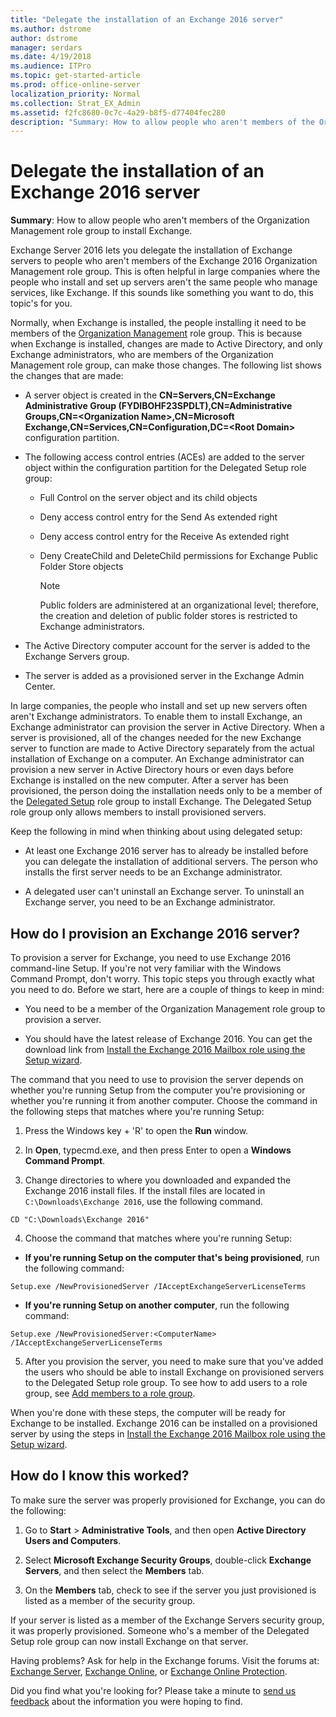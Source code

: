 ```yaml
---
title: "Delegate the installation of an Exchange 2016 server"
ms.author: dstrome
author: dstrome
manager: serdars
ms.date: 4/19/2018
ms.audience: ITPro
ms.topic: get-started-article
ms.prod: office-online-server
localization_priority: Normal
ms.collection: Strat_EX_Admin
ms.assetid: f2fc8680-0c7c-4a29-b8f5-d77404fec280
description: "Summary: How to allow people who aren't members of the Organization Management role group to install Exchange."
---
```


# Delegate the installation of an Exchange 2016 server

 **Summary**: How to allow people who aren't members of the Organization Management role group to install Exchange.
  
Exchange Server 2016 lets you delegate the installation of Exchange servers to people who aren't members of the Exchange 2016 Organization Management role group. This is often helpful in large companies where the people who install and set up servers aren't the same people who manage services, like Exchange. If this sounds like something you want to do, this topic's for you.
  
Normally, when Exchange is installed, the people installing it need to be members of the [Organization Management](http://technet.microsoft.com/library/0bfd21c1-86ac-4369-86b7-aeba386741c8.aspx) role group. This is because when Exchange is installed, changes are made to Active Directory, and only Exchange administrators, who are members of the Organization Management role group, can make those changes. The following list shows the changes that are made: 
  
- A server object is created in the **CN=Servers,CN=Exchange Administrative Group (FYDIBOHF23SPDLT),CN=Administrative Groups,CN=\<Organization Name\>,CN=Microsoft Exchange,CN=Services,CN=Configuration,DC=\<Root Domain\>** configuration partition. 
    
- The following access control entries (ACEs) are added to the server object within the configuration partition for the Delegated Setup role group:
    
  - Full Control on the server object and its child objects
    
  - Deny access control entry for the Send As extended right
    
  - Deny access control entry for the Receive As extended right
    
  - Deny CreateChild and DeleteChild permissions for Exchange Public Folder Store objects
    
    > [!NOTE]
    > Public folders are administered at an organizational level; therefore, the creation and deletion of public folder stores is restricted to Exchange administrators. 
  
- The Active Directory computer account for the server is added to the Exchange Servers group.
    
- The server is added as a provisioned server in the Exchange Admin Center.
    
In large companies, the people who install and set up new servers often aren't Exchange administrators. To enable them to install Exchange, an Exchange administrator can provision the server in Active Directory. When a server is provisioned, all of the changes needed for the new Exchange server to function are made to Active Directory separately from the actual installation of Exchange on a computer. An Exchange administrator can provision a new server in Active Directory hours or even days before Exchange is installed on the new computer. After a server has been provisioned, the person doing the installation needs only to be a member of the [Delegated Setup](http://technet.microsoft.com/library/49362059-e53f-4135-ad2b-9edfbfff9a1e.aspx) role group to install Exchange. The Delegated Setup role group only allows members to install provisioned servers. 
  
Keep the following in mind when thinking about using delegated setup:
  
- At least one Exchange 2016 server has to already be installed before you can delegate the installation of additional servers. The person who installs the first server needs to be an Exchange administrator.
    
- A delegated user can't uninstall an Exchange server. To uninstall an Exchange server, you need to be an Exchange administrator.
    
## How do I provision an Exchange 2016 server?

To provision a server for Exchange, you need to use Exchange 2016 command-line Setup. If you're not very familiar with the Windows Command Prompt, don't worry. This topic steps you through exactly what you need to do. Before we start, here are a couple of things to keep in mind:
  
- You need to be a member of the Organization Management role group to provision a server.
    
- You should have the latest release of Exchange 2016. You can get the download link from [Install the Exchange 2016 Mailbox role using the Setup wizard](install-mailbox-role-using-setup-wizard.md).
    
The command that you need to use to provision the server depends on whether you're running Setup from the computer you're provisioning or whether you're running it from another computer. Choose the command in the following steps that matches where you're running Setup:
  
1. Press the Windows key + 'R' to open the **Run** window. 
    
2. In **Open**, typecmd.exe, and then press Enter to open a **Windows Command Prompt**.
    
3. Change directories to where you downloaded and expanded the Exchange 2016 install files. If the install files are located in  `C:\Downloads\Exchange 2016`, use the following command.
    
  ```
  CD "C:\Downloads\Exchange 2016"
  ```

4. Choose the command that matches where you're running Setup:
    
  - **If you're running Setup on the computer that's being provisioned**, run the following command:
    
  ```
  Setup.exe /NewProvisionedServer /IAcceptExchangeServerLicenseTerms
  ```

  - **If you're running Setup on another computer**, run the following command:
    
  ```
  Setup.exe /NewProvisionedServer:<ComputerName> /IAcceptExchangeServerLicenseTerms
  ```

5. After you provision the server, you need to make sure that you've added the users who should be able to install Exchange on provisioned servers to the Delegated Setup role group. To see how to add users to a role group, see [Add members to a role group](../../permissions/manage-role-group-members.md#add).
    
When you're done with these steps, the computer will be ready for Exchange to be installed. Exchange 2016 can be installed on a provisioned server by using the steps in [Install the Exchange 2016 Mailbox role using the Setup wizard](install-mailbox-role-using-setup-wizard.md).
  
## How do I know this worked?

To make sure the server was properly provisioned for Exchange, you can do the following:
  
1. Go to **Start** > **Administrative Tools**, and then open **Active Directory Users and Computers**.
    
2. Select **Microsoft Exchange Security Groups**, double-click **Exchange Servers**, and then select the **Members** tab. 
    
3. On the **Members** tab, check to see if the server you just provisioned is listed as a member of the security group. 
    
If your server is listed as a member of the Exchange Servers security group, it was properly provisioned. Someone who's a member of the Delegated Setup role group can now install Exchange on that server.
  
Having problems? Ask for help in the Exchange forums. Visit the forums at: [Exchange Server](https://go.microsoft.com/fwlink/p/?linkId=60612), [Exchange Online](https://go.microsoft.com/fwlink/p/?linkId=267542), or [Exchange Online Protection](https://go.microsoft.com/fwlink/p/?linkId=285351).
  
Did you find what you're looking for? Please take a minute to [send us feedback](mailto:ExchangeHelpFeedback@microsoft.com&amp;subject=Exchange%202016%20help%20feedback&amp;Body=Thanks%20for%20taking%20the%20time%20to%20send%20us%20feedback!%20We%20strive%20to%20respond%20to%20every%20message%20we%20receive,%20even%20though%20it%20might%20take%20us%20a%20while.%20Let%20us%20know%20what%20you%20think%20about%20Exchange%20content:%20What%20are%20we%20doing%20right%3F%20How%20can%20we%20make%20help%20better%3F%0APlease%20note%20that%20we're%20unable%20to%20respond%20to%20requests%20for%20support%20submitted%20via%20this%20email%20address.%20If%20you%20need%20help,%20please%20contact%20Exchange%20Server%20support%20at%20http://go.microsoft.com/fwlink/p/%3FLinkId=402506.%0AThanks!%0AThe%20Exchange%20Server%20Content%20Publishing%20team) about the information you were hoping to find. 
  

